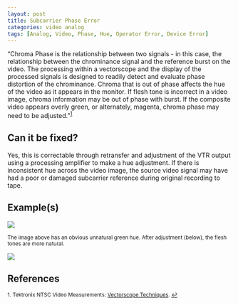 ```yaml
---
layout: post
title: Subcarrier Phase Error
categories: video analog
tags: [Analog, Video, Phase, Hue, Operator Error, Device Error]
---
```


“Chroma Phase is the relationship between two signals - in this case, the relationship between the chrominance signal and the reference burst on the video. The processing within a vectorscope and the display of the processed signals is designed to readily detect and evaluate phase distortion of the chrominance. Chroma that is out of phase affects the hue of the video as it appears in the monitor. If flesh tone is incorrect in a video image, chroma information may be out of phase with burst. If the composite video appears overly green, or alternately, magenta, chroma phase may need to be adjusted.”<sup><a href="#fn1" id="ref1">1</a></sup>

## Can it be fixed?

Yes, this is correctable through retransfer and adjustment of the VTR output using a processing amplifier to make a hue adjustment. If there is inconsistent hue across the video image, the source video signal may have had a poor or damaged subcarrier reference during original recording to tape.

## Example(s)

<img src="{{ site.baseurl }}/images/PhaseError_Flat.jpg">

<sub>The image above has an obvious unnatural green hue. After adjustment (below), the flesh tones are more natural.</sub>

<img src="{{ site.baseurl }}/images/PhaseErrorCorrected_Flat.jpg">

## References

<sup id="fn1">1. Tektronix NTSC Video Measurements: [Vectorscope Techniques](http://www.tek.com/Measurement/App_Notes/NTSC_Video_Msmt/). <a href="#ref1" title="Jump back to footnote 1 in the text.">↩</a></sup>  
